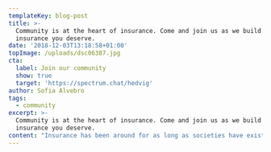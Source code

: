 ```yaml
---
templateKey: blog-post
title: >-
  Community is at the heart of insurance. Come and join us as we build the
  insurance you deserve.
date: '2018-12-03T13:18:58+01:00'
topImage: /uploads/dsc06387.jpg
cta:
  label: Join our community
  show: true
  target: 'https://spectrum.chat/hedvig'
author: Sofia Alvebro
tags:
  - community
excerpt: >-
  Community is at the heart of insurance. Come and join us as we build the
  insurance you deserve.
content: "Insurance has been around for as long as societies have existed. One of the more common stories about how it came to be dates back to the middle ages when farmers teamed up and formed guilds. They pledged a portion of their income to form a joint pool of money to protect each other from years of bad weather and ruined crops. At this time insurance was still simple and fair. All farmers jointly agreed on the rules in the guild and everyone participated in determining who was eligible for a payout from the pool. \U0001F469‍\U0001F33E\n\nInsurance became popular. Farmers not only insured each other against bad weather, but started to insure each other against fire, theft and other problems. It became apparent that everyone needs insurance, and eventually insurance grew to the point where guilds became too large and the model became impractical. Instead, insurance companies were formed and grew into the gigantic centralized institutions they are today.\n\nToday’s insurance is a lot different than it was in the day of the guilds. We still have the group of people that want to pool their resources to insure each other against accidents that could otherwise cause chaos to a single person. But all the decision power is now vested in one central authority. A central authority that collects all the money, write the rules of the insurance contract and later on, when an accident occurs, decides how the rules should be interpreted and how much should be paid out. \n\nLet’s pause and think about this for a second. \n\nThe insurer collects all the money, and the more it can refrain from paying out the more it keeps in profits. This is a classic conflict of interest where you and the insurer are competing for the same dollar. Only, in this case, the insurer has all the decision power. It has written the rules of the 50 page insurance contract in an unreadable lawyer-language; it can change the rules and price at any time, and in the claims process it can choose how to interpret the rules. \n\nWith this conflict of interest in place, do insurers have any interest in creating a simple and frictionless claims experience so you can easily report what happened and get what you deserve? Definitely not. Quite the opposite. And this is why you still see physical paper-forms in the claims process, and why you see customer support opening hours that are worse than a bank branch offices.\n\n> \"With Hedvig we are bringing insurance back to its roots. In our connected age with all available technology, we believe that the guild model will work once again with very little overhead and friction.\" \n\nOur interest is in creating an insurance experience that is simple, transparent and lightning fast. Sounds like something you want to be part of? The come and join our brand new Hedvig Community and help re-invent insurance!\n\nOur community is a first of its kind where you can help shape your own insurance - have a say in what we add or remove from our policies or give us feedback on how our app works and what features we should add next.  \n\nThis is an exciting first step in making insurance all about community again. We look forward to hearing from you."
---
```


